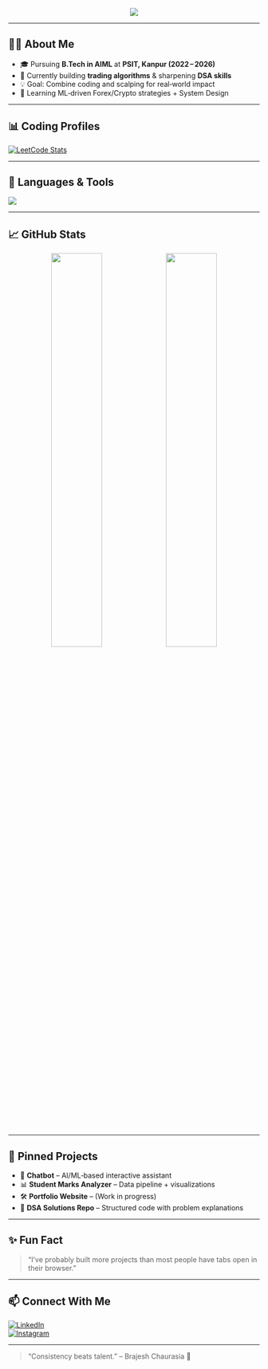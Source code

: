 <p align="center">
  <img src="https://readme-typing-svg.demolab.com?font=Fira+Code&size=24&duration=3000&pause=1000&center=true&vCenter=true&width=600&lines=Hi%F0%9F%91%8B+I'm+Brajesh+Chaurasia;B.Tech+AIML+Student+%7C+DSA+%2B+Scalping+Lover;Placement+Ready+%7C+Always+Building+%F0%9F%92%AA" />
</p>

---

## 👨‍💻 About Me
- 🎓 Pursuing **B.Tech in AIML** at **PSIT, Kanpur (2022 – 2026)**
- 🚀 Currently building **trading algorithms** & sharpening **DSA skills**
- 💡 Goal: Combine coding and scalping for real‑world impact
- 🌱 Learning ML‑driven Forex/Crypto strategies + System Design

---

## 📊 Coding Profiles
[![LeetCode Stats](https://leetcard.jacoblin.cool/2213186?theme=dark&font=Consolas&ext=activity)](https://leetcode.com/u/2213186/)

---

## 🧰 Languages & Tools
<img src="https://skillicons.dev/icons?i=py,cpp,html,css,js,ts,react,tailwind,git,github,linux,docker,flask" />

---

## 📈 GitHub Stats
<p align="center">
  <img src="https://github-readme-stats.vercel.app/api?username=brajesh-chaurasia&show_icons=true&theme=github_dark&count_private=true" width="45%" />
  <img src="https://github-readme-streak-stats.herokuapp.com?user=brajesh-chaurasia&theme=github-dark" width="45%" />
</p>

---

## 📌 Pinned Projects
- 🎯 **Chatbot** – AI/ML‑based interactive assistant
- 📊 **Student Marks Analyzer** – Data pipeline + visualizations
- 🛠️ **Portfolio Website** – (Work in progress)
- 🧮 **DSA Solutions Repo** – Structured code with problem explanations

---

## ✨ Fun Fact
> “I’ve probably built more projects than most people have tabs open in their browser.”

---

## 📫 Connect With Me
[![LinkedIn](https://img.shields.io/badge/LinkedIn-blue?logo=linkedin&style=for-the-badge)](https://www.linkedin.com/in/brajesh-chaurasia/)  
[![Instagram](https://img.shields.io/badge/Instagram-E4405F?logo=instagram&style=for-the-badge)](https://instagram.com/ig_brajesh_18) 

---

> “Consistency beats talent.” – Brajesh Chaurasia 🚀
